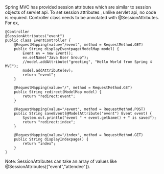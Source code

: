 Spring MVC has provided session attributes which are similar to session objects of servlet api. To set session attributes , unlike servlet api, no code is required. Controller class needs to be annotated with @SessionAttributes. For ex,

	@Controller
	@SessionAttributes("event")
	public class EventController {
		@RequestMapping(value="/event", method = RequestMethod.GET)
		public String displayEventpage(ModelMap model) {
			Event ev = new Event();
			ev.setName("Java User Group");
			//model.addAttribute("greeting", "Hello World from Spring 4 MVC");
			model.addAttribute(ev);
			return "event";
		}
	
		@RequestMapping(value="/", method = RequestMethod.GET)
		public String redirect(ModelMap model) {
			return "redirect:event";
		}
		
		@RequestMapping(value="/event", method = RequestMethod.POST)
		public String saveEvent(@ModelAttribute("event") Event event) {
			System.out.println("event " + event.getName() + " is saved");
			return "redirect:index";
		}
		
		@RequestMapping(value="/index", method = RequestMethod.GET)
		public String displayIndexpage() {
			return "index";
		}
	}
	
Note: SessionAttributes can take an array of values like @SessionAttributes({"event","attendee"}).

